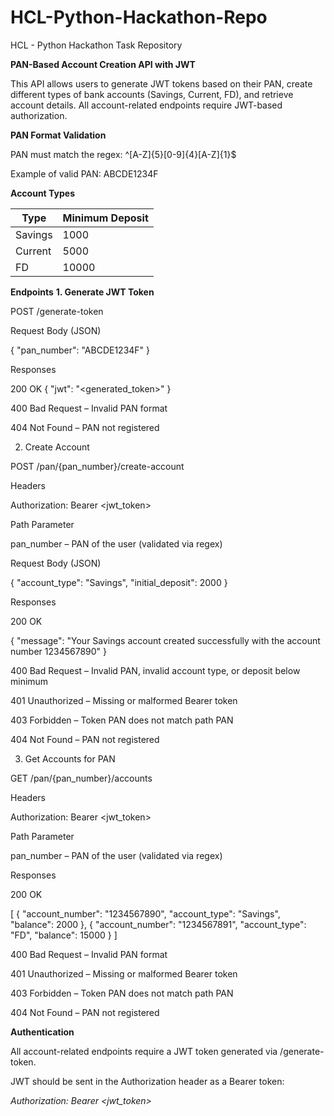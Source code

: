 # HCL-Python-Hackathon-Repo
HCL - Python Hackathon Task Repository

**PAN-Based Account Creation API with JWT**

This API allows users to generate JWT tokens based on their PAN, create different types of bank accounts (Savings, Current, FD), and retrieve account details. All account-related endpoints require JWT-based authorization.

**PAN Format Validation**

PAN must match the regex: ^[A-Z]{5}[0-9]{4}[A-Z]{1}$

Example of valid PAN: ABCDE1234F

**Account Types**

| Type    | Minimum Deposit |
| ------- | --------------- |
| Savings | 1000            |
| Current | 5000            |
| FD      | 10000           |


**Endpoints**
**1. Generate JWT Token**

POST /generate-token

Request Body (JSON)

{
  "pan_number": "ABCDE1234F"
}

Responses

200 OK
{
  "jwt": "<generated_token>"
}

400 Bad Request – Invalid PAN format

404 Not Found – PAN not registered

2. Create Account

POST /pan/{pan_number}/create-account

Headers

Authorization: Bearer <jwt_token>


Path Parameter

pan_number – PAN of the user (validated via regex)

Request Body (JSON)

{
  "account_type": "Savings",
  "initial_deposit": 2000
}


Responses

200 OK

{
  "message": "Your Savings account created successfully with the account number 1234567890"
}


400 Bad Request – Invalid PAN, invalid account type, or deposit below minimum

401 Unauthorized – Missing or malformed Bearer token

403 Forbidden – Token PAN does not match path PAN

404 Not Found – PAN not registered

3. Get Accounts for PAN

GET /pan/{pan_number}/accounts

Headers

Authorization: Bearer <jwt_token>


Path Parameter

pan_number – PAN of the user (validated via regex)

Responses

200 OK

[
  {
    "account_number": "1234567890",
    "account_type": "Savings",
    "balance": 2000
  },
  {
    "account_number": "1234567891",
    "account_type": "FD",
    "balance": 15000
  }
]




400 Bad Request – Invalid PAN format

401 Unauthorized – Missing or malformed Bearer token

403 Forbidden – Token PAN does not match path PAN

404 Not Found – PAN not registered

**Authentication**

All account-related endpoints require a JWT token generated via /generate-token.

JWT should be sent in the Authorization header as a Bearer token:

_Authorization: Bearer <jwt_token>_
